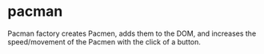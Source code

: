 # pacman
Pacman factory creates Pacmen, adds them to the DOM, and increases the speed/movement of the Pacmen with the click of a button.
